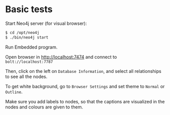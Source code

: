# Basic tests

Start Neo4j server (for visual browser):

```bash
$ cd /opt/neo4j
$ ./bin/neo4j start
```

Run Embedded program.

Open browser in 
[http://localhost:7474](http://localhost:7474)
and connect to `bolt://localhost:7787`

Then, click on the left on `Database Information`,
and select all relationships to see all the nodes.

To get white background,
go to `Browser Settings` and set theme to `Normal` or `Outline`.

Make sure you add labels to nodes,
so that the captions are visualized in the nodes and colours are given to them.
